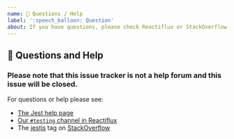 ```yaml
---
name: 💬 Questions / Help
label: ':speech_balloon: Question'
about: If you have questions, please check Reactiflux or StackOverflow
---
```


<!-- Love Jest? Please consider supporting our collective: 👉  https://opencollective.com/jest/donate -->

## 💬 Questions and Help

### Please note that this issue tracker is not a help forum and this issue will be closed.

For questions or help please see:

- [The Jest help page](https://jestjs.io/en/help.html)
- [Our `#testing` channel in Reactiflux](https://www.reactiflux.com/)
- The [jestjs](https://stackoverflow.com/questions/tagged/jestjs) tag on [StackOverflow](https://stackoverflow.com/questions/ask)
